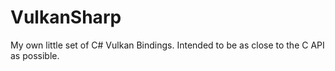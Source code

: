 # VulkanSharp
My own little set of C# Vulkan Bindings.  Intended to be as close to the C API as possible.
